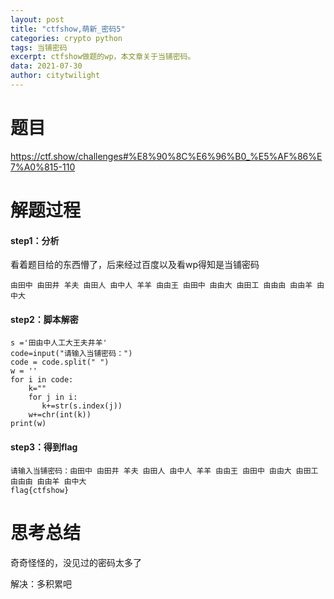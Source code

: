 ```yaml
---
layout: post
title: "ctfshow,萌新_密码5"
categories: crypto python
tags: 当铺密码 
excerpt: ctfshow做题的wp，本文章关于当铺密码。
data: 2021-07-30
author: citytwilight
---
```


# 题目

https://ctf.show/challenges#%E8%90%8C%E6%96%B0_%E5%AF%86%E7%A0%815-110



# 解题过程

#### step1：分析

看着题目给的东西懵了，后来经过百度以及看wp得知是当铺密码

```
由田中 由田井 羊夫 由田人 由中人 羊羊 由由王 由田中 由由大 由田工 由由由 由由羊 由中大
```

#### step2：脚本解密

```
s ='田由中人工大王夫井羊'
code=input("请输入当铺密码：")
code = code.split(" ")
w = ''
for i in code:
    k=""
    for j in i:
       k+=str(s.index(j))
    w+=chr(int(k))
print(w)

```



#### step3：得到flag

```
请输入当铺密码：由田中 由田井 羊夫 由田人 由中人 羊羊 由由王 由田中 由由大 由田工 由由由 由由羊 由中大
flag{ctfshow}
```



# 思考总结

奇奇怪怪的，没见过的密码太多了

解决：多积累吧

